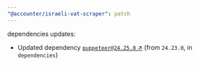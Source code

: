```yaml
---
"@accounter/israeli-vat-scraper": patch
---
```

dependencies updates:
  - Updated dependency [`puppeteer@24.25.0` ↗︎](https://www.npmjs.com/package/puppeteer/v/24.25.0) (from `24.23.0`, in `dependencies`)
